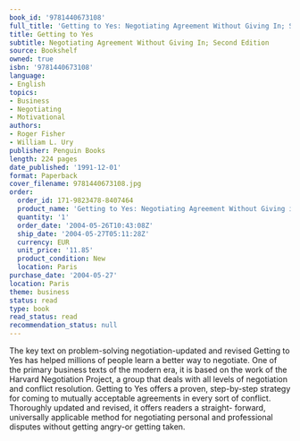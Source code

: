 ```yaml
---
book_id: '9781440673108'
full_title: 'Getting to Yes: Negotiating Agreement Without Giving In; Second Edition'
title: Getting to Yes
subtitle: Negotiating Agreement Without Giving In; Second Edition
source: Bookshelf
owned: true
isbn: '9781440673108'
language:
- English
topics:
- Business
- Negotiating
- Motivational
authors:
- Roger Fisher
- William L. Ury
publisher: Penguin Books
length: 224 pages
date_published: '1991-12-01'
format: Paperback
cover_filename: 9781440673108.jpg
order:
  order_id: 171-9823478-8407464
  product_name: 'Getting to Yes: Negotiating Agreement Without Giving in'
  quantity: '1'
  order_date: '2004-05-26T10:43:08Z'
  ship_date: '2004-05-27T05:11:28Z'
  currency: EUR
  unit_price: '11.85'
  product_condition: New
  location: Paris
purchase_date: '2004-05-27'
location: Paris
theme: business
status: read
type: book
read_status: read
recommendation_status: null
---
```

The key text on problem-solving negotiation-updated and revised
Getting to Yes has helped millions of people learn a better way to negotiate. One of the primary business texts of the modern era, it is based on the work of the Harvard Negotiation Project, a group that deals with all levels of negotiation and conflict resolution.
Getting to Yes offers a proven, step-by-step strategy for coming to mutually acceptable agreements in every sort of conflict. Thoroughly updated and revised, it offers readers a straight- forward, universally applicable method for negotiating personal and professional disputes without getting angry-or getting taken.
